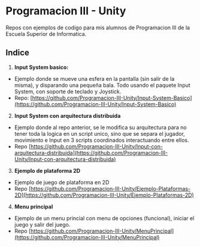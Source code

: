 # Programacion III - Unity

Repos con ejemplos de codigo para mis alumnos de Programacion III de la Escuela Superior de Informatica. 




## Indice

1. **Input System basico:** 
- Ejemplo donde se mueve una esfera en la pantalla (sin salir de la misma), y disparando una pequeña bala. Todo usando el paquete Input System, con soporte de teclado y Joystick. 
- Repo: [https://github.com/Programacion-III-Unity/Input-System-Basico](https://github.com/Programacion-III-Unity/Input-System-Basico)


2. **Input System con arquitectura distribuida**
- Ejemplo donde al repo anterior, se le modifica su arquitectura para no tener toda la logica en un script unico, sino que se separa el jugador, movimiento e Input en 3 scripts coordinados interactuando entre ellos.
- Repo [https://github.com/Programacion-III-Unity/Input-con-arquitectura-distribuida](https://github.com/Programacion-III-Unity/Input-con-arquitectura-distribuida)


3. **Ejemplo de plataforma 2D**
- Ejemplo de juego de plataforma en 2D
- Repo [https://github.com/Programacion-III-Unity/Ejemplo-Plataformas-2D](https://github.com/Programacion-III-Unity/Ejemplo-Plataformas-2D)


4. **Menu principal**
- Ejemplo de un menu princial con menu de opciones (funcional), iniciar el juego y salir del juego.
- Repo [https://github.com/Programacion-III-Unity/MenuPrincipal](https://github.com/Programacion-III-Unity/MenuPrincipal)
